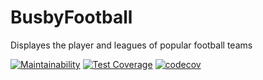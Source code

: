 # BusbyFootball
Displayes the player and leagues of popular football teams

[![Maintainability](https://api.codeclimate.com/v1/badges/f64d96a99f1a89a4d3d5/maintainability)](https://codeclimate.com/github/steve1rm/BusbyFootball/maintainability)
[![Test Coverage](https://api.codeclimate.com/v1/badges/f64d96a99f1a89a4d3d5/test_coverage)](https://codeclimate.com/github/steve1rm/BusbyFootball/test_coverage)
[![codecov](https://codecov.io/gh/steve1rm/BusbyFootball/branch/master/graph/badge.svg?token=LnlYMWrER4)](https://codecov.io/gh/steve1rm/BusbyFootball)
